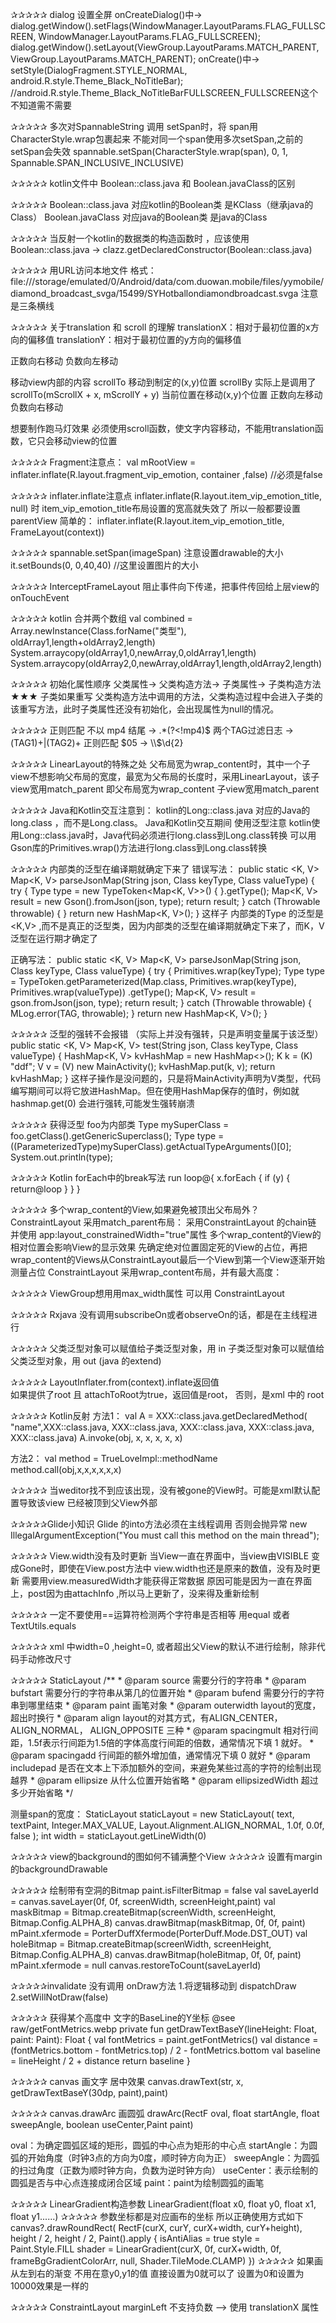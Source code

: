✰✰✰✰✰
dialog  设置全屏
onCreateDialog()中->
dialog.getWindow().setFlags(WindowManager.LayoutParams.FLAG_FULLSCREEN, WindowManager.LayoutParams.FLAG_FULLSCREEN);
dialog.getWindow().setLayout(ViewGroup.LayoutParams.MATCH_PARENT, ViewGroup.LayoutParams.MATCH_PARENT);
onCreate()中->
setStyle(DialogFragment.STYLE_NORMAL, android.R.style.Theme_Black_NoTitleBar); //android.R.style.Theme_Black_NoTitleBarFULLSCREEN_FULLSCREEN这个不知道需不需要

✰✰✰✰✰
多次对SpannableString 调用 setSpan时，将 span用CharacterStyle.wrap包裹起来  不能对同一个span使用多次setSpan,之前的setSpan会失效
spannable.setSpan(CharacterStyle.wrap(span), 0, 1, Spannable.SPAN_INCLUSIVE_INCLUSIVE)

✰✰✰✰✰
kotlin文件中  Boolean::class.java 和 Boolean.javaClass的区别

✰✰✰✰✰
Boolean::class.java 对应kotlin的Boolean类  是KClass（继承java的Class）
Boolean.javaClass 对应java的Boolean类  是java的Class

✰✰✰✰✰
当反射一个kotlin的数据类的构造函数时 ，应该使用Boolean::class.java  ->   clazz.getDeclaredConstructor(Boolean::class.java)

✰✰✰✰✰
用URL访问本地文件 格式：
file:///storage/emulated/0/Android/data/com.duowan.mobile/files/yymobile/diamond_broadcast_svga/15499/SYHotballondiamondbroadcast.svga
注意是三条横线

✰✰✰✰✰
   关于translation 和 scroll  的理解
   translationX：相对于最初位置的x方向的偏移值
   translationY：相对于最初位置的y方向的偏移值
   
   正数向右移动 负数向左移动
   
   移动view内部的内容
   scrollTo  移动到制定的(x,y)位置
   scrollBy 实际上是调用了scrollTo(mScrollX + x, mScrollY + y)  当前位置在移动(x,y)个位置
   正数向左移动 负数向右移动
   
   想要制作跑马灯效果 必须使用scroll函数，使文字内容移动，不能用translation函数，它只会移动view的位置
 
✰✰✰✰✰
Fragment注意点：
 val mRootView = inflater.inflate(R.layout.fragment_vip_emotion, container ,false)   //必须是false

✰✰✰✰✰ 
inflater.inflate注意点
inflater.inflate(R.layout.item_vip_emotion_title, null) 时  item_vip_emotion_title布局设置的宽高就失效了 所以一般都要设置parentView 简单的：
inflater.inflate(R.layout.item_vip_emotion_title, FrameLayout(context))   

✰✰✰✰✰
spannable.setSpan(imageSpan) 注意设置drawable的大小
 it.setBounds(0, 0,40,40) //这里设置图片的大小

✰✰✰✰✰
InterceptFrameLayout 阻止事件向下传递，把事件传回给上层view的onTouchEvent

✰✰✰✰✰
kotlin 合并两个数组
val combined = Array.newInstance(Class.forName("类型"), oldArray1,length+oldArray2,length)
System.arraycopy(oldArray1,0,newArray,0,oldArray1,length)
System.arraycopy(oldArray2,0,newArray,oldArray1,length,oldArray2,length)

✰✰✰✰✰
初始化属性顺序
父类属性-> 父类构造方法-> 子类属性-> 子类构造方法
★★★ 子类如果重写 父类构造方法中调用的方法，父类构造过程中会进入子类的该重写方法，此时子类属性还没有初始化，会出现属性为null的情况。

✰✰✰✰✰
正则匹配
不以 mp4 结尾  ->    .*(?<!mp4)$
两个TAG过滤日志  ->   (TAG1)+|(TAG2)+
正则匹配  $05  ->  \\$\\d{2}

✰✰✰✰✰   LinearLayout的特殊之处
 父布局宽为wrap_content时，其中一个子view不想影响父布局的宽度，最宽为父布局的长度时，采用LinearLayout，该子view宽用match_parent
 即父布局宽为wrap_content 子view宽用match_parent
 
 
✰✰✰✰✰ Java和Kotlin交互注意到：
kotlin的Long::class.java 对应的Java的long.class ，而不是Long.class。
Java和Kotlin交互期间 使用泛型注意 kotlin使用Long::class.java时，Java代码必须进行long.class到Long.class转换
可以用Gson库的Primitives.wrap()方法进行long.class到Long.class转换

✰✰✰✰✰  内部类的泛型在编译期就确定下来了
错误写法：
    public static <K, V> Map<K, V> parseJsonMap(String json, Class<K> keyType, Class<V> valueType) {
        try {
            Type type = new TypeToken<Map<K, V>>() {
            }.getType();
            Map<K, V> result = new Gson().fromJson(json,
                    type);
            return result;
        } catch (Throwable throwable) {
        }
        return new HashMap<K, V>();
    }
这样子 内部类的Type 的泛型是<K,V> ,而不是真正的泛型类，因为内部类的泛型在编译期就确定下来了，而K，V泛型在运行期才确定了

正确写法：
    public static <K, V> Map<K, V> parseJsonMap(String json, Class<K> keyType, Class<V> valueType) {
        try {
            Primitives.wrap(keyType);
            Type type = TypeToken.getParameterized(Map.class, Primitives.wrap(keyType),
                    Primitives.wrap(valueType))
                    .getType();
            Map<K, V> result = gson.fromJson(json, type);
            return result;
        } catch (Throwable throwable) {
            MLog.error(TAG, throwable);
        }
        return new HashMap<K, V>();
    }
    
✰✰✰✰✰ 泛型的强转不会报错 （实际上并没有强转，只是声明变量属于该泛型）
    public static <K, V> Map<K, V> test(String json, Class<K> keyType, Class<V> valueType) {
        HashMap<K, V> kvHashMap = new HashMap<>();
        K k = (K) "ddf";
        V v = (V) new MainActivity();
        kvHashMap.put(k, v);
        return kvHashMap;
    }
这样子操作是没问题的，只是将MainActivity声明为V类型，代码编写期间可以将它放进HashMap。但在使用HashMap保存的值时，例如就hashmap.get(0)
会进行强转,可能发生强转崩溃

✰✰✰✰✰ 获得泛型 foo为内部类
Type mySuperClass = foo.getClass().getGenericSuperclass();
Type type = ((ParameterizedType)mySuperClass).getActualTypeArguments()[0];
System.out.println(type);

✰✰✰✰✰  Kotlin forEach中的break写法
        run loop@{
            x.forEach {
                if (y) {
                    return@loop
                }
            }
        }

✰✰✰✰✰ 多个wrap_content的View,如果避免被顶出父布局外？
   ConstraintLayout 采用match_parent布局：
       采用ConstraintLayout 的chain链 并使用 app:layout_constrainedWidth="true"属性 
       多个wrap_content的View的相对位置会影响View的显示效果
       先确定绝对位置固定死的View的占位，再把wrap_content的Views从ConstraintLayout最后一个View到第一个View逐渐开始测量占位
   ConstraintLayout 采用wrap_content布局，并有最大高度：
     
   
   
  
   
✰✰✰✰✰ ViewGroup想用用max_width属性 可以用 ConstraintLayout                            

✰✰✰✰✰ Rxjava 没有调用subscribeOn或者observeOn的话，都是在主线程进行

✰✰✰✰✰ 
父类泛型对象可以赋值给子类泛型对象，用 in
子类泛型对象可以赋值给父类泛型对象，用 out (java 的extend)
 
✰✰✰✰✰ LayoutInflater.from(context).inflate返回值   
 如果提供了root 且 attachToRoot为true，返回值是root， 否则，是xml 中的 root  
 
 
✰✰✰✰✰ Kotlin反射
方法1：
    val A = XXX::class.java.getDeclaredMethod(
        "name",XXX::class.java,
        XXX::class.java,
        XXX::class.java,
        XXX::class.java,
        XXX::class.java) 
    A.invoke(obj, x, x, x, x, x) 
    
方法2：
    val method = TrueLoveImpl::methodName
    method.call(obj,x,x,x,x,x,x)
    
✰✰✰✰✰ 当weditor找不到应该出现，没有被gone的View时。可能是xml默认配置导致该view 已经被顶到父View外部    


✰✰✰✰✰Glide小知识
Glide 的into方法必须在主线程调用 否则会抛异常 new IllegalArgumentException("You must call this method on the main thread");


✰✰✰✰✰ View.width没有及时更新
当View一直在界面中，当view由VISIBLE 变成Gone时，即使在View.post方法中 view.width也还是原来的数值，没有及时更新
需要用view.measuredWidth才能获得正常数据
原因可能是因为一直在界面上，post因为由attachInfo ,所以马上更新了，没来得及重新绘制


✰✰✰✰✰  一定不要使用==运算符检测两个字符串是否相等 用equal 或者 TextUtils.equals


✰✰✰✰✰ xml 中width=0 ,height=0, 或者超出父View的默认不进行绘制，除非代码手动修改尺寸

✰✰✰✰✰ StaticLayout
	/**
	 * @param source    需要分行的字符串
	 * @param bufstart  需要分行的字符串从第几的位置开始
	 * @param bufend    需要分行的字符串到哪里结束
	 * @param paint     画笔对象
	 * @param outerwidth  layout的宽度，超出时换行
	 * @param align       layout的对其方式，有ALIGN_CENTER， ALIGN_NORMAL， ALIGN_OPPOSITE 三种
	 * @param spacingmult 相对行间距，1.5f表示行间距为1.5倍的字体高度行间距的倍数，通常情况下填 1 就好。
	 * @param spacingadd  行间距的额外增加值，通常情况下填 0 就好
	 * @param includepad  是否在文本上下添加额外的空间，来避免某些过高的字符的绘制出现越界
	 * @param ellipsize  从什么位置开始省略
	 * @param ellipsizedWidth   超过多少开始省略
	 */

测量span的宽度：
        StaticLayout staticLayout = new StaticLayout(
                text,
                textPaint,
                Integer.MAX_VALUE,
                Layout.Alignment.ALIGN_NORMAL,
                1.0f,
                0.0f,
                false
        );
int width = staticLayout.getLineWidth(0)


✰✰✰✰✰ view的background的图如何不铺满整个View
✰✰✰✰✰ 设置有margin的backgroundDrawable
<?xml version="1.0" encoding="utf-8"?>
<layer-list xmlns:android="http://schemas.android.com/apk/res/android">
    <item>
        <shape>
            <solid android:color="#ffffff" />
        </shape>
    </item>
    <item
        android:bottom="xdp"
        android:top="xdp">
        <shape android:shape="rectangle">
            <solid android:color="#ffffff" />
            <corners android:radius="xdp" />
        </shape>
    </item>
</layer-list>

✰✰✰✰✰ 绘制带有空洞的Bitmap
    paint.isFilterBitmap = false
    val saveLayerId = canvas.saveLayer(0f, 0f, screenWidth, screenHeight,paint)
    val maskBitmap = Bitmap.createBitmap(screenWidth, screenHeight, Bitmap.Config.ALPHA_8)
    canvas.drawBitmap(maskBitmap, 0f, 0f, paint)
    mPaint.xfermode = PorterDuffXfermode(PorterDuff.Mode.DST_OUT)
    val holeBitmap = Bitmap.createBitmap(screenWidth, screenHeight, Bitmap.Config.ALPHA_8)
    canvas.drawBitmap(holeBitmap, 0f, 0f, paint)
    mPaint.xfermode = null
    canvas.restoreToCount(saveLayerId)
    
    
✰✰✰✰✰invalidate 没有调用 onDraw方法
1.将逻辑移动到 dispatchDraw
2.setWillNotDraw(false)


✰✰✰✰✰ 获得某个高度中 文字的BaseLine的Y坐标  @see raw/getFontMetrics.webp
    private fun getDrawTextBaseY(lineHeight: Float, paint: Paint): Float {
        val fontMetrics = paint.getFontMetrics()
        val distance = (fontMetrics.bottom - fontMetrics.top) / 2 - fontMetrics.bottom
        val baseline = lineHeight / 2 + distance
        return baseline
    }
    
✰✰✰✰✰ canvas 画文字 居中效果
canvas.drawText(str, x, getDrawTextBaseY(30dp, paint),paint)


✰✰✰✰✰ canvas.drawArc 画圆弧
drawArc(RectF oval, float startAngle, float sweepAngle, boolean useCenter,Paint paint)

oval：为确定圆弧区域的矩形，圆弧的中心点为矩形的中心点
startAngle：为圆弧的开始角度（时钟3点的方向为0度，顺时钟方向为正）
sweepAngle：为圆弧的扫过角度（正数为顺时钟方向，负数为逆时钟方向）
useCenter：表示绘制的圆弧是否与中心点连接成闭合区域
paint：paint为绘制圆弧的画笔


✰✰✰✰✰ LinearGradient构造参数 LinearGradient(float x0, float y0, float x1, float y1......)
✰✰✰✰✰ 参数坐标都是对应画布的坐标 所以正确使用方式如下
canvas?.drawRoundRect(
    RectF(curX, curY, curX+width, curY+height), height / 2, height / 2, Paint().apply {
        isAntiAlias = true
        style = Paint.Style.FILL
        shader = LinearGradient(curX, 0f, curX+width, 0f, frameBgGradientColorArr, null, Shader.TileMode.CLAMP)
})
✰✰✰✰✰ 如果画从左到右的渐变 不用在意y0,y1的值 直接设置为0就可以了 设置为0和设置为10000效果是一样的


✰✰✰✰✰  ConstraintLayout marginLeft 不支持负数 --> 使用 translationX 属性


